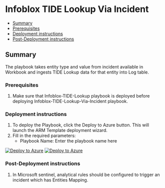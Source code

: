# Infoblox TIDE Lookup Via Incident

* [Summary](#Summary)
* [Prerequisites](#Prerequisites)
* [Deployment instructions](#Deployment-instructions)
* [Post-Deployment instructions](#Post-Deployment-instructions)

## Summary<a name="Summary"></a>

The playbook takes entity type and value from incident available in Workbook and ingests TIDE Lookup data for that entity into Log table.

### Prerequisites<a name="Prerequisites"></a>

1. Make sure that Infoblox-TIDE-Lookup playbook is deployed before deploying Infoblox-TIDE-Lookup-Via-Incident playbook.

### Deployment instructions<a name="Deployment-instructions"></a>

1. To deploy the Playbook, click the Deploy to Azure button. This will launch the ARM Template deployment wizard.
2. Fill in the required parameters:
    * Playbook Name: Enter the playbook name here 

[![Deploy to Azure](https://aka.ms/deploytoazurebutton)](https%3A%2F%2Fportal.azure.com%2F%23create%2FMicrosoft.Template%2Furi%2Fhttps%3A%2F%2Fraw.githubusercontent.com%2FAzure%2FAzure-Sentinel%2Fmaster%2FSolutions%2FInfoblox%2FPlaybooks%2FInfoblox%20TIDE%20Lookup%20Incident%20Based%2Fazuredeploy.json) [![Deploy to Azure](https://aka.ms/deploytoazuregovbutton)](https%3A%2F%2Fportal.azure.us%2F%23create%2FMicrosoft.Template%2Furi%2Fhttps%3A%2F%2Fraw.githubusercontent.com%2FAzure%2FAzure-Sentinel%2Fmaster%2FSolutions%2FInfoblox%2FPlaybooks%2FInfoblox%20TIDE%20Lookup%20Incident%20Based%2Fazuredeploy.json)

### Post-Deployment instructions<a name="Post-Deployment-instructions"></a>

1. In Microsoft sentinel, analytical rules should be configured to trigger an incident which has Entities Mapping.